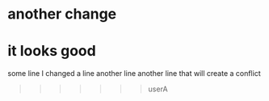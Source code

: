 # another change
# it looks good
some line
I changed a line
another line
another line that will create a conflict
>>>>>>> userA
